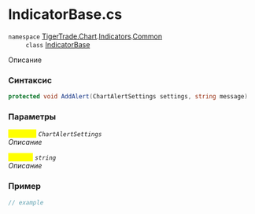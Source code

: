 
# IndicatorBase.cs
`namespace` [TigerTrade.Chart](../../../../../TigerTrade.Chart.md).[Indicators](../../../../../TigerTrade.Chart/Indicators.md).[Common](../../../../../TigerTrade.Chart/Indicators/Common.md)  
&nbsp;&nbsp;&nbsp;&nbsp;&nbsp;&nbsp;&nbsp;&nbsp;&nbsp;`class` [IndicatorBase](../../IndicatorBase.cs.md)

Описание

### Синтаксис
```csharp
protected void AddAlert(ChartAlertSettings settings, string message)
```
### Параметры  
<mark style="color:yellow;">`settings`</mark> *`ChartAlertSettings`*  
 *Описание*  
  
<mark style="color:yellow;">`message`</mark> *`string`*  
 *Описание*  
  


### Пример  
```csharp
// example
```
                    
                    